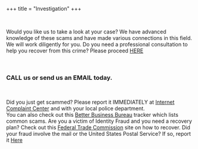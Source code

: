 +++
title = "Investigation"
+++

<br>


Would you like us to take a look at your case?  We have advanced knowledge of these scams and have made various connections in this field. We will work diligently for you.
Do you need a professional consultation to help you recover from this crime?  Please proceed [HERE](http://www.elderlyfraud.com)

<br>

### CALL us or send us an EMAIL today.    

<br>

Did you just get scammed?  Please report it IMMEDIATELY at [Internet Complaint Center](https://www.ic3.gov/Home/ComplaintChoice) and with your local police department.  
You can also check out this [Better Business Bureau](https://www.bbb.org/scamtracker) tracker which lists common scams.
Are you a victim of Identity Fraud and you need a recovery plan?  Check out this [Federal Trade Commission](https://www.identitytheft.gov/#/) site on how to recover.
Did your fraud involve the mail or the United States Postal Service?  If so, report it [Here](https://www.uspis.gov/report)
<br>
